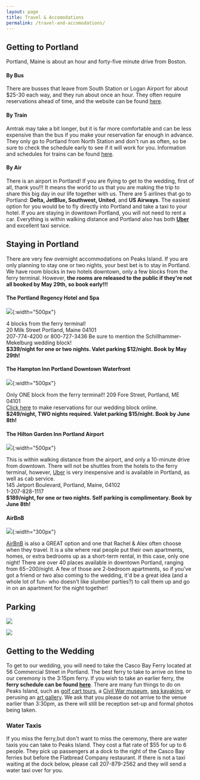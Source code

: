 ```yaml
---
layout: page
title: Travel & Accomodations
permalink: /travel-and-accomodations/
---
```


## Getting to Portland 

Portland, Maine is about an hour and forty-five minute drive from Boston. 

#### By Bus

There are busses that leave from South Station or Logan Airport for about $25-30 each way, and they run about once an hour. They often require reservations ahead of time, and the website can be found [here](http://concordcoachlines.com).

#### By Train

Amtrak may take a bit longer, but it is far more comfortable and can be less expensive than the bus if you make your reservation far enough in advance. They only go to Portland from North Station and don't run as often, so be sure to check the schedule early to see if it will work for you. Information and schedules for trains can be found [here](http://www.amtrak.com/home).


#### By Air
There is an airport in Portland! If you are flying to get to the wedding, first of all, thank you!!! It means the world to us that you are making the trip to share this big day in our life together with us. There are 5 airlines that go to Portland: **Delta, JetBlue, Southwest, United**, and **US Airways**. The easiest option for you would be to fly directly into Portland and take a taxi to your hotel. If you are staying in downtown Portland, you will not need to rent a car. Everything is within walking distance and Portland also has both **[Uber](https://www.uber.com/invite/0saxs)** and excellent taxi service. 




## Staying in Portland
There are very few overnight accommodations on Peaks Island. If you are only planning to stay one or two nights, your best bet is to stay in Portland. We have room blocks in two hotels downtown, only a few blocks from the ferry terminal. However, **the rooms are released to the public if they're not all booked by May 29th, so book early!!!**

#### The Portland Regency Hotel and Spa

![](/img/portland_regency.JPG){:width="500px"}

  4 blocks from the ferry terminal!  
  20 Milk Street Portland, Maine 04101  
  207-774-4200 or 800-727-3436 Be sure to mention the Schillhammer-Mekelburg wedding block!  
  **$339/night for one or two nights. Valet parking $12/night. Book by May 29th!**


#### The Hampton Inn Portland Downtown Waterfront

![](/img/hampton_inn.JPG){:width="500px"}

  Only ONE block from the ferry terminal!!
  209 Fore Street, Portland, ME 04101  
  [Click here](http://hamptoninn.hilton.com/en/hp/groups/personalized/P/PWMDTHX-SMW-20160708/index.html) to make reservations for our wedding block online.  
  **$249/night, TWO nights required. Valet parking $15/night. Book by June 8th!**


#### The Hilton Garden Inn Portland Airport

![](/img/hilton_garden_inn.JPG){:width="500px"}

  This is within walking distance from the airport, and only a 10-minute drive from downtown. There will not be shuttles from the hotels to the ferry terminal, however, [Uber](https://www.uber.com/invite/0saxs) is very inexpensive and is available in Portland, as well as cab service.  
  145 Jetport Boulevard, Portland, Maine, 04102  
  1-207-828-1117  
  **$189/night, for one or two nights. Self parking is complimentary. Book by June 8th!**


#### AirBnB

![](/img/airbnb.PNG){:width="300px"}

[AirBnB](https://www.airbnb.com/s/Portland--ME--United-States?checkin=07%2F09%2F2016&checkout=07%2F10%2F2016&guests=&zoom=15&search_by_map=true&sw_lat=43.64853228719109&sw_lng=-70.26805522256291&ne_lat=43.672880266453184&ne_lng=-70.25659682565129&ss_id=x19ew8y0) is also a GREAT option and one that Rachel & Alex often choose when they travel. It is a site where real people put their own apartments, homes, or extra bedrooms up as a short-term rental, in this case, only one night! There are over 40 places available in downtown Portland, ranging from $65-$200/night. A few of those are 2-bedroom apartments, so if you've got a friend or two also coming to the wedding, it'd be a great idea (and a whole lot of fun- who doesn't like slumber parties?) to call them up and go in on an apartment for the night together!


## Parking

![](/img/parking1.jpg)

![](/img/parking2.jpg)

## Getting to the Wedding

To get to our wedding, you will need to take the Casco Bay Ferry located at 56 Commercial Street in Portland. The best ferry to take to arrive on time to our ceremony is the 3:15pm ferry. If you wish to take an earlier ferry, the **ferry schedule can be found [here](http://www.cascobaylines.com/schedules/peaks-island-schedule/summer/)**. There are many fun things to do on Peaks Island, such as [golf cart tours](http://www.peaksislandtours.com/), a [Civil War museum](http://www.eighthmaine.com/), [sea kayaking](http://www.maineislandkayak.com/), or perusing an [art gallery](http://www.richardboydartgallery.com/). We ask that you please do not arrive to the venue earlier than 3:30pm, as there will still be reception set-up and formal photos being taken. 

### Water Taxis

If you miss the ferry,but don't want to miss the ceremony, there are water taxis you can take to Peaks Island. They cost a flat rate of $55 for up to 6 people. They pick up passengers at a dock to the right of the Casco Bay ferries but before the Flatbread Company restaurant. If there is not a taxi waiting at the dock below, please call 207-879-2562 and they will send a water taxi over for you.
